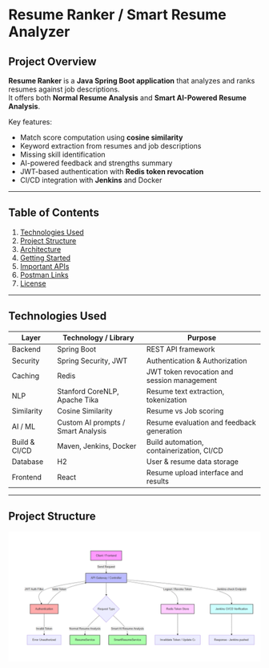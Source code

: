 # Resume Ranker / Smart Resume Analyzer

## Project Overview

**Resume Ranker** is a **Java Spring Boot application** that analyzes and ranks resumes against job descriptions.  
It offers both **Normal Resume Analysis** and **Smart AI-Powered Resume Analysis**.  

Key features:  
- Match score computation using **cosine similarity**  
- Keyword extraction from resumes and job descriptions  
- Missing skill identification  
- AI-powered feedback and strengths summary  
- JWT-based authentication with **Redis token revocation**  
- CI/CD integration with **Jenkins** and Docker  

---

## Table of Contents

1. [Technologies Used](#technologies-used)  
2. [Project Structure](#project-structure)  
3. [Architecture](#architecture)  
4. [Getting Started](#getting-started)  
5. [Important APIs](#important-apis)  
6. [Postman Links](#postman-links)  
7. [License](#license)  

---

## Technologies Used

| Layer | Technology / Library | Purpose |
|-------|-------------------|---------|
| Backend | Spring Boot | REST API framework |
| Security | Spring Security, JWT | Authentication & Authorization |
| Caching | Redis | JWT token revocation and session management |
| NLP | Stanford CoreNLP, Apache Tika | Resume text extraction, tokenization |
| Similarity | Cosine Similarity | Resume vs Job scoring |
| AI / ML | Custom AI prompts / Smart Analysis | Resume evaluation and feedback generation |
| Build & CI/CD | Maven, Jenkins, Docker | Build automation, containerization, CI/CD |
| Database | H2 | User & resume data storage |
| Frontend | React | Resume upload interface and results |

---

## Project Structure
![ResumeRanker Architecture](ResumeRankerArchitecture.png)
